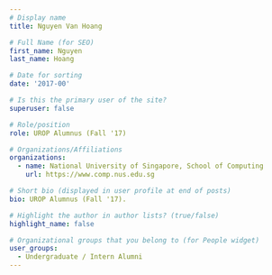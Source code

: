 ```yaml
---
# Display name
title: Nguyen Van Hoang

# Full Name (for SEO) 
first_name: Nguyen
last_name: Hoang

# Date for sorting
date: '2017-00'

# Is this the primary user of the site?
superuser: false

# Role/position
role: UROP Alumnus (Fall '17)

# Organizations/Affiliations
organizations:
  - name: National University of Singapore, School of Computing
    url: https://www.comp.nus.edu.sg

# Short bio (displayed in user profile at end of posts)
bio: UROP Alumnus (Fall '17). 

# Highlight the author in author lists? (true/false)
highlight_name: false

# Organizational groups that you belong to (for People widget)
user_groups:
  - Undergraduate / Intern Alumni
---
```

